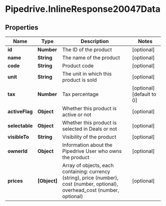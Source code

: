 # Pipedrive.InlineResponse20047Data

## Properties

Name | Type | Description | Notes
------------ | ------------- | ------------- | -------------
**id** | **Number** | The ID of the product | [optional] 
**name** | **String** | The name of the product | [optional] 
**code** | **String** | Product code | [optional] 
**unit** | **String** | The unit in which this product is sold | [optional] 
**tax** | **Number** | Tax percentage | [optional] [default to 0]
**activeFlag** | **Object** | Whether this product is active or not | [optional] 
**selectable** | **Object** | Whether this product is selected in Deals or not | [optional] 
**visibleTo** | **String** | Visibility of the product | [optional] 
**ownerId** | **Object** | Information about the Pipedrive User who owns the product | [optional] 
**prices** | **[Object]** | Array of objects, each containing: currency (string), price (number), cost (number, optional), overhead_cost (number, optional) | [optional] 


